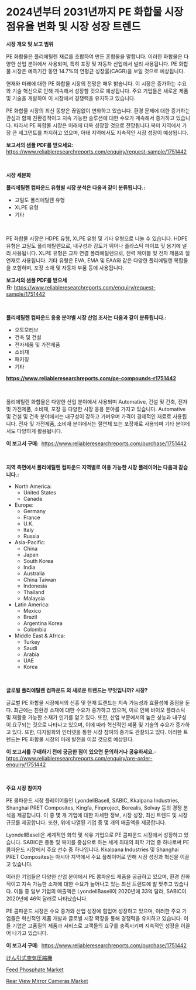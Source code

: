 <p><h1>2024년부터 2031년까지 PE 화합물 시장 점유율 변화 및 시장 성장 트렌드</h1></p><p><strong>시장 개요 및 보고 범위</strong></p>
<p><p>PE 화합물은 폴리에틸렌 재료를 조합하여 만든 혼합물을 말합니다. 이러한 화합물은 다양한 산업 분야에서 사용되며, 특히 포장 및 자동차 산업에서 널리 사용됩니다. PE 화합물 시장은 예측기간 동안 14.7%의 연평균 성장률(CAGR)을 보일 것으로 예상됩니다.</p><p>현재와 미래에 대한 PE 화합물 시장의 전망은 매우 밝습니다. 이 시장은 증가하는 수요와 기술 혁신으로 인해 계속해서 성장할 것으로 예상됩니다. 주요 기업들은 새로운 제품 및 기술을 개발하여 이 시장에서 경쟁력을 유지하고 있습니다.</p><p>PE 화합물 시장의 최신 동향은 끊임없이 변화하고 있습니다. 환경 문제에 대한 증가하는 관심과 함께 친환경적이고 지속 가능한 솔루션에 대한 수요가 계속해서 증가하고 있습니다. 따라서 PE 화합물 시장은 미래에 더욱 성장할 것으로 전망됩니다.북미 지역에서 가장 큰 세그먼트를 차지하고 있으며, 아태 지역에서도 지속적인 시장 성장이 예상됩니다.</p></p>
<p><strong>보고서의 샘플 PDF를 받으세요:</strong> <a href="https://www.reliableresearchreports.com/enquiry/request-sample/1751442">https://www.reliableresearchreports.com/enquiry/request-sample/1751442</a></p>
<p>&nbsp;</p>
<p><strong>시장 세분화</strong></p>
<p><strong>폴리에틸렌 컴파운드 유형별 시장 분석은 다음과 같이 분류됩니다.:</strong></p>
<p><ul><li>고밀도 폴리에틸렌 유형</li><li>XLPE 유형</li><li>기타</li></ul></p>
<p>&nbsp;</p>
<p><p>PE 화합물 시장은 HDPE 유형, XLPE 유형 및 기타 유형으로 나눌 수 있습니다. HDPE 유형은 고밀도 폴리에틸렌으로, 내구성과 강도가 뛰어나 플라스틱 파이프 및 용기에 널리 사용됩니다. XLPE 유형은 교차 연결 폴리에틸렌으로, 전력 케이블 및 전자 제품의 절연재로 사용됩니다. 기타 유형은 EVA, EMA 및 EAA와 같은 다양한 폴리에틸렌 복합물을 포함하며, 포장 소재 및 자동차 부품 등에 사용됩니다.</p></p>
<p><strong>보고서의 샘플 PDF를 받으세요:</strong>&nbsp;<a href="https://www.reliableresearchreports.com/enquiry/request-sample/1751442">https://www.reliableresearchreports.com/enquiry/request-sample/1751442</a></p>
<p>&nbsp;</p>
<p><strong> 폴리에틸렌 컴파운드 응용 분야별 시장 산업 조사는 다음과 같이 분류됩니다.:</strong></p>
<p><ul><li>오토모티브</li><li>건축 및 건설</li><li>전자제품 및 가전제품</li><li>소비재</li><li>패키징</li><li>기타</li></ul></p>
<p><strong><a href="https://www.reliableresearchreports.com/pe-compounds-r1751442">https://www.reliableresearchreports.com/pe-compounds-r1751442</a></strong></p>
<p>&nbsp;</p>
<p><p>폴리에틸렌 화합물은 다양한 산업 분야에서 사용되며 Automative, 건설 및 건축, 전자 및 가전제품, 소비재, 포장 등 다양한 시장 응용 분야를 가지고 있습니다. Automative 및 건설 및 건축 분야에서는 내구성이 강하고 가벼우며 가격이 경제적인 재료로 사용됩니다. 전자 및 가전제품, 소비재 분야에서는 절연체 또는 포장재로 사용되며 기타 분야에서도 다양하게 활용됩니다.</p></p>
<p><strong>이 보고서 구매:</strong>&nbsp; <a href="https://www.reliableresearchreports.com/purchase/1751442">https://www.reliableresearchreports.com/purchase/1751442</a></p>
<p>&nbsp;</p>
<p><strong>지역 측면에서 폴리에틸렌 컴파운드 지역별로 이용 가능한 시장 플레이어는 다음과 같습니다.:</strong></p>
<p><ul>
    <li>
        North America:
        <ul>
            <li>United States</li>
            <li>Canada</li>
        </ul>
    </li>
    <li>
        Europe:
        <ul>
            <li>Germany</li>
            <li>France</li>
            <li>U.K.</li>
            <li>Italy</li>
            <li>Russia</li>
        </ul>
    </li>
    <li>
        Asia-Pacific:
        <ul>
            <li>China</li>
            <li>Japan</li>
            <li>South Korea</li>
            <li>India</li>
            <li>Australia</li>
            <li>China Taiwan</li>
            <li>Indonesia</li>
            <li>Thailand</li>
            <li>Malaysia</li>
        </ul>
    </li>
    <li>
        Latin America:
        <ul>
            <li>Mexico</li>
            <li>Brazil</li>
            <li>Argentina Korea</li>
            <li>Colombia</li>
        </ul>
    </li>
    <li>
        Middle East & Africa:
        <ul>
            <li>Turkey</li>
            <li>Saudi</li>
            <li>Arabia</li>
            <li>UAE</li>
            <li>Korea</li>
        </ul>
    </li>
    </ul></p>
<p>&nbsp;</p>
<p><strong>글로벌 폴리에틸렌 컴파운드 의 새로운 트렌드는 무엇입니까? 시장?</strong></p>
<p><p>글로벌 PE 화합물 시장에서의 신흥 및 현재 트렌드는 지속 가능성과 효율성에 중점을 둔다. 최근에는 친환경 소재에 대한 수요가 증가하고 있으며, 이로 인해 바이오 플라스틱 및 재활용 가능한 소재가 인기를 얻고 있다. 또한, 산업 부문에서의 높은 성능과 내구성이 요구되는 것으로 나타나고 있으며, 이에 따라 혁신적인 제품 및 기술의 수요가 증가하고 있다. 또한, 디지털화와 인터넷을 통한 시장 참여의 증가도 관찰되고 있다. 이러한 트렌드는 PE 화합물 시장의 미래 발전을 이끌 것으로 예상된다.</p></p>
<p><strong>이 보고서를 구매하기 전에 궁금한 점이 있으면 문의하거나 공유하세요.</strong>- <a href="https://www.reliableresearchreports.com/enquiry/pre-order-enquiry/1751442">https://www.reliableresearchreports.com/enquiry/pre-order-enquiry/1751442</a></p>
<p>&nbsp;</p>
<p><strong>주요 시장 참여자</strong></p>
<p><p>PE 콤파운드 시장 플레이어들인 LyondellBasell, SABIC, Kkalpana Industries, Shanghai PRET Composites, Kingfa, Finproject, Borealis, Solvay 등의 경쟁 분석을 제공합니다. 이 중 몇 개 기업에 대한 자세한 정보, 시장 성장, 최신 트렌드 및 시장 규모를 제공합니다. 또한, 위에 나열된 기업 중 몇 개의 매출액을 제공합니다.</p><p>LyondellBasell은 세계적인 화학 및 석유 기업으로 PE 콤파운드 시장에서 성장하고 있습니다. SABIC은 중동 및 북미를 중심으로 하는 세계 최대의 화학 기업 중 하나로써 PE 콤파운드 시장에서 주요 선수 중 하나입니다. Kkalpana Industries 및 Shanghai PRET Composites는 아시아 지역에서 주요 플레이어로 인해 시장 성장과 혁신을 이끌고 있습니다.</p><p>이러한 기업들은 다양한 산업 분야에서 PE 콤파운드 제품을 공급하고 있으며, 환경 친화적이고 지속 가능한 소재에 대한 수요가 늘어나고 있는 최신 트렌드에 발 맞추고 있습니다. 이들 중 일부 기업의 매출액은 LyondellBasell이 2020년에 33억 달러, SABIC이 2020년에 46억 달러로 나타났습니다.</p><p>PE 콤파운드 시장은 수요 증가와 산업 성장에 힘입어 성장하고 있으며, 이러한 주요 기업들은 혁신적인 제품 개발과 글로벌 시장 확장을 통해 경쟁력을 유지하고 있습니다. 이들 기업은 고품질의 제품과 서비스로 고객들의 요구를 충족시키며 지속적인 성장을 이끌어 나가고 있습니다.</p></p>
<p><strong>이 보고서 구매:</strong>&nbsp;&nbsp;<a href="https://www.reliableresearchreports.com/purchase/1751442">https://www.reliableresearchreports.com/purchase/1751442</a></p>
<p><p><a href="https://github.com/lily-u-genius/Market-Research-Report-List-1/blob/main/914019425643.md">けん引式空気圧縮機</a></p><p><a href="https://www.linkedin.com/pulse/feed-phosphate-market-furnish-information-size-share-dynamics-gvfze?trackingId=96lXLb%2FXcwNP6xwVPbHcrw%3D%3D">Feed Phosphate Market</a></p><p><a href="https://www.linkedin.com/pulse/rear-view-mirror-cameras-market-size-share-amp-trends-analysis-ti4fe?trackingId=inZuZLXiHZrvw3NBhibz5Q%3D%3D">Rear View Mirror Cameras Market</a></p></p>